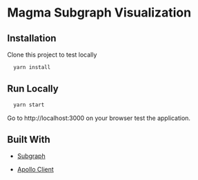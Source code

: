 # Magma Subgraph Visualization

## Installation

Clone this project to test locally

```bash
  yarn install
```

## Run Locally

```bash
  yarn start
```

Go to http://localhost:3000 on your browser test the application.


## Built With

- [Subgraph](https://thegraph.com/en/)

- [Apollo Client](https://www.apollographql.com/docs/react/)
